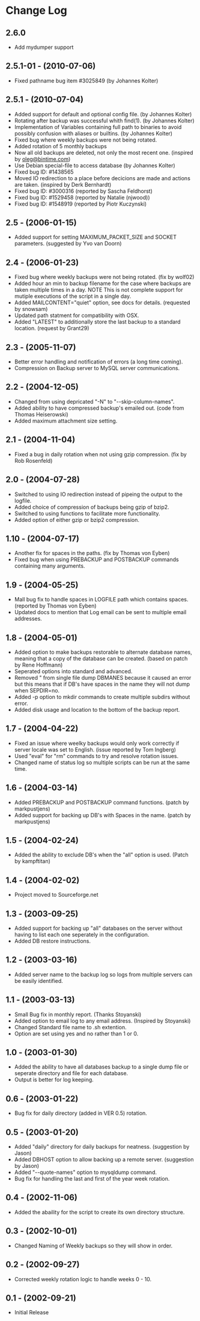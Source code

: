 # Change Log

## 2.6.0

- Add mydumper support

## 2.5.1-01 - (2010-07-06)

- Fixed pathname bug item #3025849 (by Johannes Kolter)

## 2.5.1 - (2010-07-04)

- Added support for default and optional config file. (by Johannes Kolter)
- Rotating after backup was successful whith find(1). (by Johannes Kolter)
- Implementation of Variables containing full path to binaries to avoid possibly confusion with aliases or builtins. (by Johannes Kolter)
- Fixed bug where weekly backups were not being rotated.
- Added rotation of 5 monthly backups
- Now all old backups are deleted, not only the most recent one. (inspired by oleg@bintime.com)
- Use Debian special-file to access database (by Johannes Kolter)
- Fixed bug ID: #1438565
- Moved IO redirection to a place before decicions are made and actions are taken. (inspired by Derk Bernhardt)
- Fixed bug ID: #3000316 (reported by Sascha Feldhorst)
- Fixed bug ID: #1529458 (reported by Natalie (njwood))
- Fixed bug ID: #1548919 (reported by Piotr Kuczynski)

## 2.5 - (2006-01-15)

- Added support for setting MAXIMUM_PACKET_SIZE and SOCKET parameters. (suggested by Yvo van Doorn)

## 2.4 - (2006-01-23)

- Fixed bug where weekly backups were not being rotated. (fix by wolf02)
- Added hour an min to backup filename for the case where backups are taken multiple times in a day.
  NOTE This is not complete support for mutiple executions of the script in a single day.
- Added MAILCONTENT="quiet" option, see docs for details. (requested by snowsam)
- Updated path statment for compatibility with OSX.
- Added "LATEST" to additionally store the last backup to a standard location. (request by Grant29)

## 2.3 - (2005-11-07)

- Better error handling and notification of errors (a long time coming).
- Compression on Backup server to MySQL server communications.

## 2.2 - (2004-12-05)

- Changed from using depricated "-N" to "--skip-column-names".
- Added ability to have compressed backup's emailed out. (code from Thomas Heiserowski)
- Added maximum attachment size setting.

## 2.1 - (2004-11-04)

- Fixed a bug in daily rotation when not using gzip compression. (fix by Rob Rosenfeld)

## 2.0 - (2004-07-28)

- Switched to using IO redirection instead of pipeing the output to the logfile.
- Added choice of compression of backups being gzip of bzip2.
- Switched to using functions to facilitate more functionality.
- Added option of either gzip or bzip2 compression.

## 1.10 - (2004-07-17)

- Another fix for spaces in the paths. (fix by Thomas von Eyben)
- Fixed bug when using PREBACKUP and POSTBACKUP commands containing many arguments.

## 1.9 - (2004-05-25)

- Mall bug fix to handle spaces in LOGFILE path which contains spaces. (reported by Thomas von Eyben)
- Updated docs to mention that Log email can be sent to multiple email addresses.

## 1.8 - (2004-05-01)

- Added option to make backups restorable to alternate database names, meaning that a copy of the database can be created. (based on patch by Rene Hoffmann)
- Seperated options into standard and advanced.
- Removed " from single file dump DBMANES because it caused an error but this means that if DB's have spaces in the name they will not dump when SEPDIR=no.
- Added -p option to mkdir commands to create multiple subdirs without error.
- Added disk usage and location to the bottom of the backup report.

## 1.7 - (2004-04-22)

- Fixed an issue where weelky backups would only work correctly if server locale was set to English. (issue reported by Tom Ingberg)
- Used "eval" for "rm" commands to try and resolve rotation issues.
- Changed name of status log so multiple scripts can be run at the same time.

## 1.6 - (2004-03-14)

- Added PREBACKUP and POSTBACKUP command functions. (patch by markpustjens)
- Added support for backing up DB's with Spaces in the name. (patch by markpustjens)

## 1.5 - (2004-02-24)

- Added the ability to exclude DB's when the "all" option is used. (Patch by kampftitan)

## 1.4 - (2004-02-02)

- Project moved to Sourceforge.net

## 1.3 - (2003-09-25)

- Added support for backing up "all" databases on the server without having to list each one seperately in the configuration.
- Added DB restore instructions.

## 1.2 - (2003-03-16)

- Added server name to the backup log so logs from multiple servers can be easily identified.

## 1.1 - (2003-03-13)

- Small Bug fix in monthly report. (Thanks Stoyanski)
- Added option to email log to any email address. (Inspired by Stoyanski)
- Changed Standard file name to .sh extention.
- Option are set using yes and no rather than 1 or 0.

## 1.0 - (2003-01-30)

- Added the ability to have all databases backup to a single dump file or seperate directory and file for each database.
- Output is better for log keeping.

## 0.6 - (2003-01-22)

- Bug fix for daily directory (added in VER 0.5) rotation.

## 0.5 - (2003-01-20)

- Added "daily" directory for daily backups for neatness. (suggestion by Jason)
- Added DBHOST option to allow backing up a remote server. (suggestion by Jason)
- Added "--quote-names" option to mysqldump command.
- Bug fix for handling the last and first of the year week rotation.

## 0.4 - (2002-11-06)

- Added the abaility for the script to create its own directory structure.

## 0.3 - (2002-10-01)

- Changed Naming of Weekly backups so they will show in order.

## 0.2 - (2002-09-27)

- Corrected weekly rotation logic to handle weeks 0 - 10.

## 0.1 - (2002-09-21)

- Initial Release

